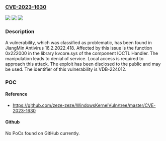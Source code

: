 ### [CVE-2023-1630](https://cve.mitre.org/cgi-bin/cvename.cgi?name=CVE-2023-1630)
![](https://img.shields.io/static/v1?label=Product&message=Antivirus&color=blue)
![](https://img.shields.io/static/v1?label=Version&message=%3D%2016.2.2022.418%20&color=brighgreen)
![](https://img.shields.io/static/v1?label=Vulnerability&message=CWE-404%20Denial%20of%20Service&color=brighgreen)

### Description

A vulnerability, which was classified as problematic, has been found in JiangMin Antivirus 16.2.2022.418. Affected by this issue is the function 0x222000 in the library kvcore.sys of the component IOCTL Handler. The manipulation leads to denial of service. Local access is required to approach this attack. The exploit has been disclosed to the public and may be used. The identifier of this vulnerability is VDB-224012.

### POC

#### Reference
- https://github.com/zeze-zeze/WindowsKernelVuln/tree/master/CVE-2023-1630

#### Github
No PoCs found on GitHub currently.

